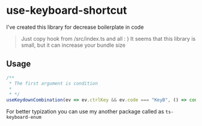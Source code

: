 # use-keyboard-shortcut

I've created this library for decrease boilerplate in code

> Just copy hook from /src/index.ts and all : )
> It seems that this library is small, but it can increase your bundle size

## Usage
```ts
/**
 * The first argument is condition
 *
 * */
useKeydownCombination(ev => ev.ctrlKey && ev.code === "KeyB", () => console.log("Ctrl + B is pressed"))
```

For better typization you can use my another package called as `ts-keyboard-enum`
